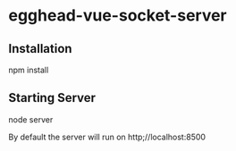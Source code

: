 # egghead-vue-socket-server

## Installation

npm install

## Starting Server

node server

By default the server will run on http;//localhost:8500 
